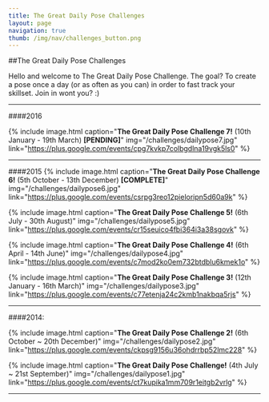 ```yaml
---
title: The Great Daily Pose Challenges
layout: page
navigation: true
thumb: /img/nav/challenges_button.png
---
```

##The Great Daily Pose Challenges

Hello and welcome to The Great Daily Pose Challenge. The goal? To create a pose once a day (or as often as you can) in order to fast track your skillset. Join in wont you? :)

----

####2016

{% include image.html caption="<strong>The Great Daily Pose Challenge 7!</strong> (10th January - 19th March) <strong>[PENDING]</strong>" img="/challenges/dailypose7.jpg" link="https://plus.google.com/events/cpg7kvkp7colbgdlna19vgk5ls0" %}

----

####2015
{% include image.html caption="<strong>The Great Daily Pose Challenge 6!</strong> (5th October - 13th December) <strong>[COMPLETE]</strong>" img="/challenges/dailypose6.jpg" link="https://plus.google.com/events/csrpg3reo12pieloripn5d60a9k" %}

{% include image.html caption="<strong>The Great Daily Pose Challenge 5!</strong> (6th July - 30th August)" img="/challenges/dailypose5.jpg" link="https://plus.google.com/events/cr15seuico4fbi364i3a38sgovk" %}

{% include image.html caption="<strong>The Great Daily Pose Challenge 4!</strong> (6th April - 14th June)" img="/challenges/dailypose4.jpg" link="https://plus.google.com/events/c7mod2ko0em732btdblu6kmek1o" %}

{% include image.html caption="<strong>The Great Daily Pose Challenge 3!</strong> (12th January - 16th March)" img="/challenges/dailypose3.jpg" link="https://plus.google.com/events/c77etenja24c2kmb1nakbqa5rjs" %}

----

####2014:

{% include image.html caption="<strong>The Great Daily Pose Challenge 2!</strong> (6th October ~ 20th December)" img="/challenges/dailypose2.jpg" link="https://plus.google.com/events/ckpsg9156u36ohdrrbp52lmc228" %}

{% include image.html caption="<strong>The Great Daily Pose Challenge!</strong> (4th July ~ 21st September)" img="/challenges/dailypose1.jpg" link="https://plus.google.com/events/ct7kupika1mm709r1eitgb2vrlg" %}

----
